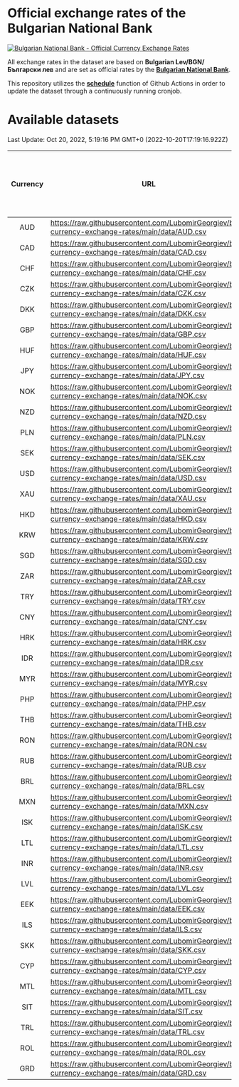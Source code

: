 # Official exchange rates of the Bulgarian National Bank

[![Bulgarian National Bank - Official Currency Exchange Rates](https://github.com/LubomirGeorgiev/bnb-currency-exchange-rates/actions/workflows/update-rates.yml/badge.svg?branch=main)](https://github.com/LubomirGeorgiev/bnb-currency-exchange-rates/actions/workflows/update-rates.yml)

All exchange rates in the dataset are based on **Bulgarian Lev/BGN/Български лев** and are set as official rates by the [**Bulgarian National Bank**](https://www.bnb.bg/Statistics/StExternalSector/StExchangeRates/StERForeignCurrencies/index.htm?toLang=_EN).

This repository utilizes the [**schedule**](https://docs.github.com/en/actions/reference/events-that-trigger-workflows) function of Github Actions in order to update the dataset through a continuously running cronjob.

# Available datasets

<!-- START LINKS (DO NOT EVER FU*ING DELETE THIS COMMENT FOR THE LOVE OF YOUR LIFE!!! IF YOU ARE CURIOS HOW IT WORKS, YOU CAN HAVE A LOOK AT ./src/updateReadme.ts) -->

Last Update: Oct 20, 2022, 5:19:16 PM GMT+0 (2022-10-20T17:19:16.922Z)

| Currency | URL                                                                                             | Number of records | Number of missing days that were filled in |
| :------: | ----------------------------------------------------------------------------------------------- | :---------------: | :----------------------------------------: |
|   AUD    | https://raw.githubusercontent.com/LubomirGeorgiev/bnb-currency-exchange-rates/main/data/AUD.csv |       8646        |                    2662                    |
|   CAD    | https://raw.githubusercontent.com/LubomirGeorgiev/bnb-currency-exchange-rates/main/data/CAD.csv |       8646        |                    2662                    |
|   CHF    | https://raw.githubusercontent.com/LubomirGeorgiev/bnb-currency-exchange-rates/main/data/CHF.csv |       8646        |                    2662                    |
|   CZK    | https://raw.githubusercontent.com/LubomirGeorgiev/bnb-currency-exchange-rates/main/data/CZK.csv |       8646        |                    2662                    |
|   DKK    | https://raw.githubusercontent.com/LubomirGeorgiev/bnb-currency-exchange-rates/main/data/DKK.csv |       8646        |                    2662                    |
|   GBP    | https://raw.githubusercontent.com/LubomirGeorgiev/bnb-currency-exchange-rates/main/data/GBP.csv |       8646        |                    2662                    |
|   HUF    | https://raw.githubusercontent.com/LubomirGeorgiev/bnb-currency-exchange-rates/main/data/HUF.csv |       8646        |                    2662                    |
|   JPY    | https://raw.githubusercontent.com/LubomirGeorgiev/bnb-currency-exchange-rates/main/data/JPY.csv |       8646        |                    2662                    |
|   NOK    | https://raw.githubusercontent.com/LubomirGeorgiev/bnb-currency-exchange-rates/main/data/NOK.csv |       8646        |                    2662                    |
|   NZD    | https://raw.githubusercontent.com/LubomirGeorgiev/bnb-currency-exchange-rates/main/data/NZD.csv |       8646        |                    2662                    |
|   PLN    | https://raw.githubusercontent.com/LubomirGeorgiev/bnb-currency-exchange-rates/main/data/PLN.csv |       8646        |                    2662                    |
|   SEK    | https://raw.githubusercontent.com/LubomirGeorgiev/bnb-currency-exchange-rates/main/data/SEK.csv |       8646        |                    2662                    |
|   USD    | https://raw.githubusercontent.com/LubomirGeorgiev/bnb-currency-exchange-rates/main/data/USD.csv |       8646        |                    2662                    |
|   XAU    | https://raw.githubusercontent.com/LubomirGeorgiev/bnb-currency-exchange-rates/main/data/XAU.csv |       8646        |                    2664                    |
|   HKD    | https://raw.githubusercontent.com/LubomirGeorgiev/bnb-currency-exchange-rates/main/data/HKD.csv |       8346        |                    2573                    |
|   KRW    | https://raw.githubusercontent.com/LubomirGeorgiev/bnb-currency-exchange-rates/main/data/KRW.csv |       8346        |                    2573                    |
|   SGD    | https://raw.githubusercontent.com/LubomirGeorgiev/bnb-currency-exchange-rates/main/data/SGD.csv |       8346        |                    2573                    |
|   ZAR    | https://raw.githubusercontent.com/LubomirGeorgiev/bnb-currency-exchange-rates/main/data/ZAR.csv |       8346        |                    2573                    |
|   TRY    | https://raw.githubusercontent.com/LubomirGeorgiev/bnb-currency-exchange-rates/main/data/TRY.csv |       6826        |                    2101                    |
|   CNY    | https://raw.githubusercontent.com/LubomirGeorgiev/bnb-currency-exchange-rates/main/data/CNY.csv |       6708        |                    2067                    |
|   HRK    | https://raw.githubusercontent.com/LubomirGeorgiev/bnb-currency-exchange-rates/main/data/HRK.csv |       6708        |                    2067                    |
|   IDR    | https://raw.githubusercontent.com/LubomirGeorgiev/bnb-currency-exchange-rates/main/data/IDR.csv |       6708        |                    2067                    |
|   MYR    | https://raw.githubusercontent.com/LubomirGeorgiev/bnb-currency-exchange-rates/main/data/MYR.csv |       6708        |                    2067                    |
|   PHP    | https://raw.githubusercontent.com/LubomirGeorgiev/bnb-currency-exchange-rates/main/data/PHP.csv |       6708        |                    2067                    |
|   THB    | https://raw.githubusercontent.com/LubomirGeorgiev/bnb-currency-exchange-rates/main/data/THB.csv |       6708        |                    2067                    |
|   RON    | https://raw.githubusercontent.com/LubomirGeorgiev/bnb-currency-exchange-rates/main/data/RON.csv |       6649        |                    2049                    |
|   RUB    | https://raw.githubusercontent.com/LubomirGeorgiev/bnb-currency-exchange-rates/main/data/RUB.csv |       6475        |                    1993                    |
|   BRL    | https://raw.githubusercontent.com/LubomirGeorgiev/bnb-currency-exchange-rates/main/data/BRL.csv |       5739        |                    1771                    |
|   MXN    | https://raw.githubusercontent.com/LubomirGeorgiev/bnb-currency-exchange-rates/main/data/MXN.csv |       5739        |                    1771                    |
|   ISK    | https://raw.githubusercontent.com/LubomirGeorgiev/bnb-currency-exchange-rates/main/data/ISK.csv |       5646        |                    1740                    |
|   LTL    | https://raw.githubusercontent.com/LubomirGeorgiev/bnb-currency-exchange-rates/main/data/LTL.csv |       5504        |                    1680                    |
|   INR    | https://raw.githubusercontent.com/LubomirGeorgiev/bnb-currency-exchange-rates/main/data/INR.csv |       5376        |                    1661                    |
|   LVL    | https://raw.githubusercontent.com/LubomirGeorgiev/bnb-currency-exchange-rates/main/data/LVL.csv |       5143        |                    1570                    |
|   EEK    | https://raw.githubusercontent.com/LubomirGeorgiev/bnb-currency-exchange-rates/main/data/EEK.csv |       4351        |                    1324                    |
|   ILS    | https://raw.githubusercontent.com/LubomirGeorgiev/bnb-currency-exchange-rates/main/data/ILS.csv |       4292        |                    1335                    |
|   SKK    | https://raw.githubusercontent.com/LubomirGeorgiev/bnb-currency-exchange-rates/main/data/SKK.csv |       2965        |                    907                     |
|   CYP    | https://raw.githubusercontent.com/LubomirGeorgiev/bnb-currency-exchange-rates/main/data/CYP.csv |       2903        |                    887                     |
|   MTL    | https://raw.githubusercontent.com/LubomirGeorgiev/bnb-currency-exchange-rates/main/data/MTL.csv |       2603        |                    798                     |
|   SIT    | https://raw.githubusercontent.com/LubomirGeorgiev/bnb-currency-exchange-rates/main/data/SIT.csv |       2543        |                    779                     |
|   TRL    | https://raw.githubusercontent.com/LubomirGeorgiev/bnb-currency-exchange-rates/main/data/TRL.csv |       1818        |                    559                     |
|   ROL    | https://raw.githubusercontent.com/LubomirGeorgiev/bnb-currency-exchange-rates/main/data/ROL.csv |       1697        |                    524                     |
|   GRD    | https://raw.githubusercontent.com/LubomirGeorgiev/bnb-currency-exchange-rates/main/data/GRD.csv |        359        |                    107                     |

<!-- END LINKS (DO NOT EVER FU*ING DELETE THIS COMMENT FOR THE LOVE OF YOUR LIFE!!! IF YOU ARE CURIOS HOW IT WORKS, YOU CAN HAVE A LOOK AT ./src/updateReadme.ts) -->
